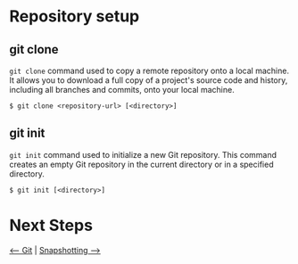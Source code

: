 # Repository setup

## git clone

`git clone` command used to copy a remote repository onto a local machine. It allows you to download a full copy of a project's source code and history, including all branches and commits, onto your local machine.

```
$ git clone <repository-url> [<directory>]
```

## git init

`git init` command used to initialize a new Git repository. This command creates an empty Git repository in the current directory or in a specified directory.

```
$ git init [<directory>]
```

# Next Steps

[<-- Git](Git.md) | [Snapshotting -->](Snapshotting.md)
